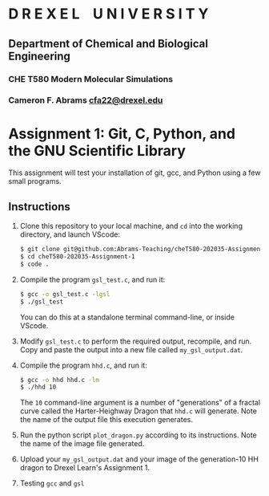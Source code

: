 # D R E X E L&nbsp; &nbsp;  U N I V E R S I T Y
## Department of Chemical and Biological Engineering
### CHE T580 Modern Molecular Simulations
### Cameron F. Abrams cfa22@drexel.edu

# Assignment 1:  Git, C, Python, and the GNU Scientific Library

This assignment will test your installation of git, gcc, and Python using a few small programs.

## Instructions

1. Clone this repository to your local machine, and `cd` into the working directory, and launch VScode:
   ```bash
   $ git clone git@github.com:Abrams-Teaching/cheT580-202035-Assignment-1.git
   $ cd cheT580-202035-Assignment-1
   $ code .
   ```
2. Compile the program `gsl_test.c`, and run it:
   ```bash
   $ gcc -o gsl_test.c -lgsl
   $ ./gsl_test
   ```
   You can do this at a standalone terminal command-line, or inside VScode.
3. Modify `gsl_test.c` to perform the required output, recompile, and run.  Copy and paste the output into a new file called `my_gsl_output.dat`.
4. Compile the program `hhd.c`, and run it:
   ```bash
   $ gcc -o hhd hhd.c -lm
   $ ./hhd 10
   ```
   The `10` command-line argument is a number of "generations" of a fractal curve called the Harter-Heighway Dragon that `hhd.c` will generate.  Note the name of the output file this execution generates.
5. Run the python script `plot_dragon.py` according to its instructions.  Note the name of the image file generated.
6. Upload your `my_gsl_output.dat` and your image of the generation-10 HH dragon to Drexel Learn's Assignment 1.

1. Testing `gcc` and `gsl`
   